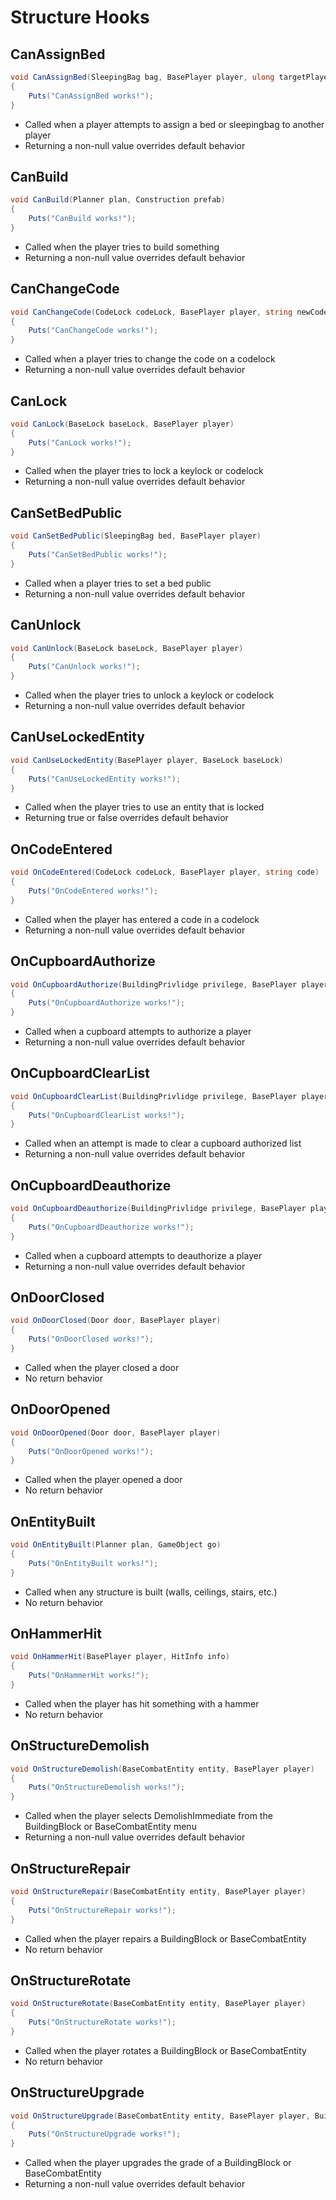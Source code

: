 # Structure Hooks

## CanAssignBed

``` csharp
void CanAssignBed(SleepingBag bag, BasePlayer player, ulong targetPlayerId)
{
    Puts("CanAssignBed works!");
}
```

 * Called when a player attempts to assign a bed or sleepingbag to another player
 * Returning a non-null value overrides default behavior

## CanBuild

``` csharp
void CanBuild(Planner plan, Construction prefab)
{
    Puts("CanBuild works!");
}
```

 * Called when the player tries to build something
 * Returning a non-null value overrides default behavior

## CanChangeCode

``` csharp
void CanChangeCode(CodeLock codeLock, BasePlayer player, string newCode, bool isGuestCode)
{
    Puts("CanChangeCode works!");
}
```

 * Called when a player tries to change the code on a codelock
 * Returning a non-null value overrides default behavior

## CanLock

``` csharp
void CanLock(BaseLock baseLock, BasePlayer player)
{
    Puts("CanLock works!");
}
```

 * Called when the player tries to lock a keylock or codelock
 * Returning a non-null value overrides default behavior

## CanSetBedPublic

``` csharp
void CanSetBedPublic(SleepingBag bed, BasePlayer player)
{
    Puts("CanSetBedPublic works!");
}
```

 * Called when a player tries to set a bed public
 * Returning a non-null value overrides default behavior

## CanUnlock

``` csharp
void CanUnlock(BaseLock baseLock, BasePlayer player)
{
    Puts("CanUnlock works!");
}
```

 * Called when the player tries to unlock a keylock or codelock
 * Returning a non-null value overrides default behavior

## CanUseLockedEntity

``` csharp
void CanUseLockedEntity(BasePlayer player, BaseLock baseLock)
{
    Puts("CanUseLockedEntity works!");
}
```

 * Called when the player tries to use an entity that is locked
 * Returning true or false overrides default behavior

## OnCodeEntered

``` csharp
void OnCodeEntered(CodeLock codeLock, BasePlayer player, string code)
{
    Puts("OnCodeEntered works!");
}
```

 * Called when the player has entered a code in a codelock
 * Returning a non-null value overrides default behavior

## OnCupboardAuthorize

``` csharp
void OnCupboardAuthorize(BuildingPrivlidge privilege, BasePlayer player)
{
    Puts("OnCupboardAuthorize works!");
}
```

 * Called when a cupboard attempts to authorize a player
 * Returning a non-null value overrides default behavior

## OnCupboardClearList

``` csharp
void OnCupboardClearList(BuildingPrivlidge privilege, BasePlayer player)
{
    Puts("OnCupboardClearList works!");
}
```

 * Called when an attempt is made to clear a cupboard authorized list
 * Returning a non-null value overrides default behavior

## OnCupboardDeauthorize

``` csharp
void OnCupboardDeauthorize(BuildingPrivlidge privilege, BasePlayer player)
{
    Puts("OnCupboardDeauthorize works!");
}
```

 * Called when a cupboard attempts to deauthorize a player
 * Returning a non-null value overrides default behavior

## OnDoorClosed

``` csharp
void OnDoorClosed(Door door, BasePlayer player)
{
    Puts("OnDoorClosed works!");
}
```

 * Called when the player closed a door
 * No return behavior

## OnDoorOpened

``` csharp
void OnDoorOpened(Door door, BasePlayer player)
{
    Puts("OnDoorOpened works!");
}
```

 * Called when the player opened a door
 * No return behavior

## OnEntityBuilt

``` csharp
void OnEntityBuilt(Planner plan, GameObject go)
{
    Puts("OnEntityBuilt works!");
}
```

 * Called when any structure is built (walls, ceilings, stairs, etc.)
 * No return behavior

## OnHammerHit

``` csharp
void OnHammerHit(BasePlayer player, HitInfo info)
{
    Puts("OnHammerHit works!");
}
```

 * Called when the player has hit something with a hammer
 * No return behavior

## OnStructureDemolish

``` csharp
void OnStructureDemolish(BaseCombatEntity entity, BasePlayer player)
{
    Puts("OnStructureDemolish works!");
}
```

 * Called when the player selects DemolishImmediate from the BuildingBlock or BaseCombatEntity menu
 * Returning a non-null value overrides default behavior

## OnStructureRepair

``` csharp
void OnStructureRepair(BaseCombatEntity entity, BasePlayer player)
{
    Puts("OnStructureRepair works!");
}
```

 * Called when the player repairs a BuildingBlock or BaseCombatEntity
 * No return behavior

## OnStructureRotate

``` csharp
void OnStructureRotate(BaseCombatEntity entity, BasePlayer player)
{
    Puts("OnStructureRotate works!");
}
```

 * Called when the player rotates a BuildingBlock or BaseCombatEntity
 * No return behavior

## OnStructureUpgrade

``` csharp
void OnStructureUpgrade(BaseCombatEntity entity, BasePlayer player, BuildingGrade.Enum grade)
{
    Puts("OnStructureUpgrade works!");
}
```

 * Called when the player upgrades the grade of a BuildingBlock or BaseCombatEntity
 * Returning a non-null value overrides default behavior
